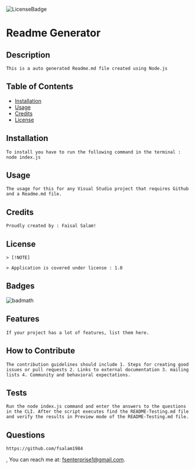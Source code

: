 ![LicenseBadge](https://img.shields.io/badge/License-1.0-aqua)
# Readme Generator
## Description

    This is a auto generated Readme.md file created using Node.js
## Table of Contents
- [Installation](#installation)
- [Usage](#usage)
- [Credits](#credits)
- [License](#license)
## Installation
 
    To install you have to run the following command in the terminal : node index.js
## Usage

    The usage for this for any Visual Studio project that requires Github and a Readme.md file.
## Credits

    Proudly created by : Faisal Salam!
## License

    > [!NOTE]

    > Application is covered under license : 1.0
## Badges
![badmath](https://img.shields.io/github/languages/top/lernantino/badmath)
## Features

    If your project has a lot of features, list them here.
## How to Contribute

    The contribution guidelines should include 1. Steps for creating good issues or pull requests 2. Links to external documentation 3. mailing lists 4. Community and behavioral expectations.
## Tests

    Run the node index.js command and enter the answers to the questions in the CLI. After the script executes find the README-Testing.md file and verify the results in Preview mode of the README-Testing.md file.
## Questions

    https://github.com/fsalam1984
, You can reach me at: fsenterprise1@gmail.com.

